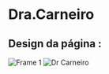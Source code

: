 # Dra.Carneiro
## Design da página : 
![Frame 1](https://github.com/user-attachments/assets/40bacf11-3474-4c55-adf7-8d4390884369)
![Dr  Carneiro](https://github.com/user-attachments/assets/38466e3c-7e94-4654-a507-974f83c8e2dc)
